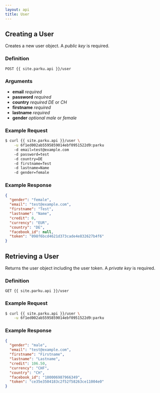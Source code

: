 ```yaml
---
layout: api
title: User
---
```


## Creating a User

Creates a new user object. A _public key_ is required.

### Definition

```
POST {{ site.parku.api }}/user
```

### Arguments

* __email__ _required_
* __password__ _required_
* __country__ _required_
  _DE_ or _CH_
* __firstname__ _required_
* __lastname__ _required_
* __gender__ _optional_
  _male_ or _female_

### Example Request

```sh
$ curl {{ site.parku.api }}/user \
    -u 6f1ed002ab5595859014ebf0951522d9:parku
    -d email=test@example.com
    -d password=test
    -d country=DE
    -d firstname=Test
    -d lastname=Name
    -d gender=female
```

### Example Response

```json
{
  "gender": "female",
  "email": "test@example.com",
  "firstname": "Test",
  "lastname": "Name",
  "credit": 0,
  "currency": "EUR",
  "country": "DE",
  "facebook_id": null,
  "token": "098f6bcd4621d373cade4e832627b4f6"
}
```


## Retrieving a User

Returns the user object including the user token. A _private key_ is required.

### Definition

```
GET {{ site.parku.api }}/user
```

### Example Request

```sh
$ curl {{ site.parku.api }}/user \
    -u 6f1ed002ab5595859014ebf0951522d9:parku
```

### Example Response

```json
{
  "gender": "male",
  "email": "test@example.com",
  "firstname": "Firstname",
  "lastname": "Lastname",
  "credit": 106.50,
  "currency": "CHF",
  "country": "CH",
  "facebook_id": "100006987966349",
  "token": "ce35e3504183c2f52f58263ce11004e0"
}
```
